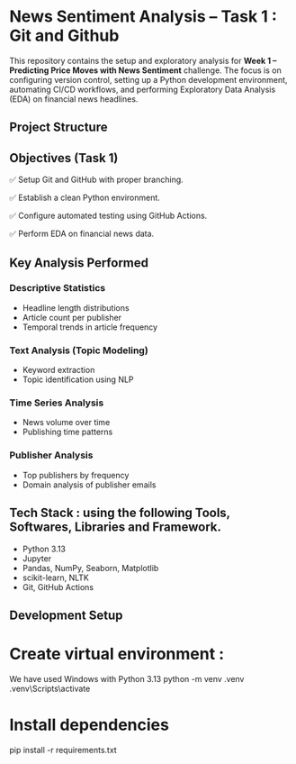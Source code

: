 #  News Sentiment Analysis – Task 1 : Git and Github

This repository contains the setup and exploratory analysis for **Week 1 – Predicting Price Moves with News Sentiment** challenge. The focus is on configuring version control, setting up a Python development environment, automating CI/CD workflows, and performing Exploratory Data Analysis (EDA) on financial news headlines.


##  Project Structure
##  Objectives (Task 1)

 ✅ Setup Git and GitHub with proper branching.
 
 ✅ Establish a clean Python environment.
 
 ✅ Configure automated testing using GitHub Actions.
 
 ✅ Perform EDA on financial news data.


## Key Analysis Performed
### Descriptive Statistics
- Headline length distributions
- Article count per publisher
- Temporal trends in article frequency

### Text Analysis (Topic Modeling)
- Keyword extraction
- Topic identification using NLP

### Time Series Analysis
- News volume over time
- Publishing time patterns

### Publisher Analysis
- Top publishers by frequency
- Domain analysis of publisher emails

## Tech Stack : using the following Tools, Softwares, Libraries and Framework.
- Python 3.13
- Jupyter
- Pandas, NumPy, Seaborn, Matplotlib
- scikit-learn, NLTK
- Git, GitHub Actions

## Development Setup
# Create virtual environment : 
We have used Windows with Python 3.13
python -m venv .venv
.venv\Scripts\activate 

# Install dependencies
pip install -r requirements.txt
